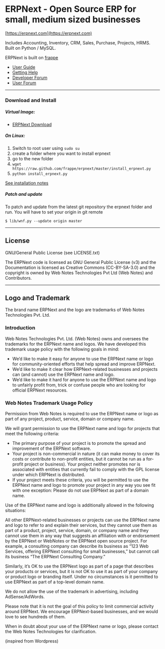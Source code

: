 # ERPNext - Open Source ERP for small, medium sized businesses

[https://erpnext.com](https://erpnext.com)

Includes Accounting, Inventory, CRM, Sales, Purchase, Projects, HRMS. Built on Python / MySQL.

ERPNext is built on [frappe](https://github.com/frappe/frappe)

- [User Guide](http://erpnext.org/user-guide.html)
- [Getting Help](http://erpnext.org/getting-help.html)
- [Developer Forum](http://groups.google.com/group/erpnext-developer-forum)
- [User Forum](http://groups.google.com/group/erpnext-user-forum)

---

### Download and Install

##### Virtual Image:

- [ERPNext Download](http://erpnext.com/erpnext-download)

##### On Linux:

1. Switch to root user using `sudo su`
1. create a folder where you want to install erpnext
1. go to the new folder
1. `wget https://raw.github.com/frappe/erpnext/master/install_erpnext.py`
1. `python install_erpnext.py`
    
[See installation notes](https://github.com/frappe/erpnext/wiki/How-to-Install-ERPNext)

##### Patch and update

To patch and update from the latest git repository the erpnext folder and run.
You will have to set your origin in git remote

    $ lib/wnf.py --update origin master

---

## License

GNU/General Public License (see LICENSE.txt)

The ERPNext code is licensed as GNU General Public License (v3) and the Documentation is licensed as Creative Commons (CC-BY-SA-3.0) and the copyright is owned by Web Notes Technologies Pvt Ltd (Web Notes) and Contributors. 

---

## Logo and Trademark

The brand name ERPNext and the logo are trademarks of Web Notes Technologies Pvt. Ltd.

### Introduction

Web Notes Technologies Pvt. Ltd. (Web Notes) owns and oversees the trademarks for the ERPNext name and logos. We have developed this trademark usage policy with the following goals in mind:

- We’d like to make it easy for anyone to use the ERPNext name or logo for community-oriented efforts that help spread and improve ERPNext.
- We’d like to make it clear how ERPNext-related businesses and projects can (and cannot) use the ERPNext name and logo.
- We’d like to make it hard for anyone to use the ERPNext name and logo to unfairly profit from, trick or confuse people who are looking for official ERPNext resources.

### Web Notes Trademark Usage Policy

Permission from Web Notes is required to use the ERPNext name or logo as part of any project, product, service, domain or company name.

We will grant permission to use the ERPNext name and logo for projects that meet the following criteria:

- The primary purpose of your project is to promote the spread and improvement of the ERPNext software.
- Your project is non-commercial in nature (it can make money to cover its costs or contribute to non-profit entities, but it cannot be run as a for-profit project or business).
Your project neither promotes nor is associated with entities that currently fail to comply with the GPL license under which ERPNext is distributed.
- If your project meets these criteria, you will be permitted to use the ERPNext name and logo to promote your project in any way you see fit with one exception: Please do not use ERPNext as part of a domain name. 

Use of the ERPNext name and logo is additionally allowed in the following situations:

All other ERPNext-related businesses or projects can use the ERPNext name and logo to refer to and explain their services, but they cannot use them as part of a product, project, service, domain, or company name and they cannot use them in any way that suggests an affiliation with or endorsement by the ERPNext or WebNotes or the ERPNext open source project. For example, a consulting company can describe its business as “123 Web Services, offering ERPNext consulting for small businesses,” but cannot call its business “The ERPNext Consulting Company.”

Similarly, it’s OK to use the ERPNext logo as part of a page that describes your products or services, but it is not OK to use it as part of your company or product logo or branding itself. Under no circumstances is it permitted to use ERPNext as part of a top-level domain name.

We do not allow the use of the trademark in advertising, including AdSense/AdWords.

Please note that it is not the goal of this policy to limit commercial activity around ERPNext. We encourage ERPNext-based businesses, and we would love to see hundreds of them.

When in doubt about your use of the ERPNext name or logo, please contact the Web Notes Technologies for clarification.

(inspired from Wordpress)
